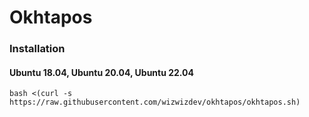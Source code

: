 # Okhtapos

### Installation

#### Ubuntu 18.04, Ubuntu 20.04, Ubuntu 22.04

```
bash <(curl -s https://raw.githubusercontent.com/wizwizdev/okhtapos/okhtapos.sh)
```
